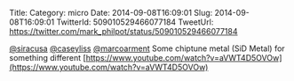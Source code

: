 Title: 
Category: micro
Date: 2014-09-08T16:09:01
Slug: 2014-09-08T16:09:01
TwitterId: 509010529466077184
TweetUrl: https://twitter.com/mark_philpot/status/509010529466077184

[@siracusa](https://twitter.com/siracusa) [@caseyliss](https://twitter.com/caseyliss) [@marcoarment](https://twitter.com/marcoarment) Some chiptune metal (SiD Metal) for something different [https://www.youtube.com/watch?v=aVWT4D5OVOw](https://www.youtube.com/watch?v=aVWT4D5OVOw)